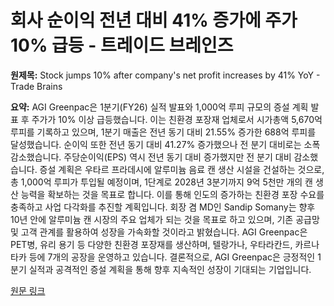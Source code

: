 # 회사 순이익 전년 대비 41% 증가에 주가 10% 급등 - 트레이드 브레인즈

**원제목:** Stock jumps 10% after company's net profit increases by 41% YoY - Trade Brains

**요약:** AGI Greenpac은 1분기(FY26) 실적 발표와 1,000억 루피 규모의 증설 계획 발표 후 주가가 10% 이상 급등했습니다.  이는 친환경 포장재 업체로서 시가총액 5,670억 루피를 기록하고 있으며, 1분기 매출은 전년 동기 대비 21.55% 증가한 688억 루피를 달성했습니다.  순이익 또한 전년 동기 대비 41.27% 증가했으나 전 분기 대비로는 소폭 감소했습니다. 주당순이익(EPS) 역시 전년 동기 대비 증가했지만 전 분기 대비 감소했습니다.  증설 계획은 우타르 프라데시에 알루미늄 음료 캔 생산 시설을 건설하는 것으로, 총 1,000억 루피가 투입될 예정이며, 1단계로 2028년 3분기까지 9억 5천만 개의 캔 생산 능력을 확보하는 것을 목표로 합니다.  이를 통해 인도의 증가하는 친환경 포장 수요를 충족하고 사업 다각화를 추진할 계획입니다.  회장 겸 MD인 Sandip Somany는 향후 10년 안에 알루미늄 캔 시장의 주요 업체가 되는 것을 목표로 하고 있으며, 기존 공급망 및 고객 관계를 활용하여 성장을 가속화할 것이라고 밝혔습니다. AGI Greenpac은 PET병, 유리 용기 등 다양한 친환경 포장재를 생산하며, 텔랑가나, 우타라칸드, 카르나타카 등에 7개의 공장을 운영하고 있습니다.  결론적으로, AGI Greenpac은 긍정적인 1분기 실적과 공격적인 증설 계획을 통해 향후 지속적인 성장이 기대되는 기업입니다.

[원문 링크](https://tradebrains.in/smallcap-stock-jumps-10-after-companys-net-profit-increases-by-41-yoy/)

